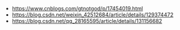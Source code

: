 



- https://www.cnblogs.com/gtnotgod/p/17454019.html
- https://blog.csdn.net/weixin_42512684/article/details/129374472
- https://blog.csdn.net/qq_28165595/article/details/131156682